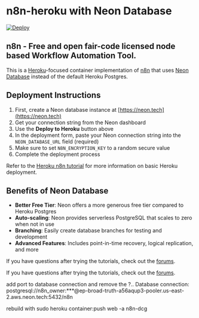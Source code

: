 # n8n-heroku with Neon Database

[![Deploy](https://www.herokucdn.com/deploy/button.svg)](https://dashboard.heroku.com/new?template=https://github.com/boazde/n8n-heroku/tree/main)

## n8n - Free and open fair-code licensed node based Workflow Automation Tool.

This is a [Heroku](https://heroku.com/)-focused container implementation of [n8n](https://n8n.io/) that uses [Neon Database](https://neon.tech/) instead of the default Heroku Postgres.

## Deployment Instructions

1. First, create a Neon database instance at [https://neon.tech](https://neon.tech)
2. Get your connection string from the Neon dashboard
3. Use the **Deploy to Heroku** button above
4. In the deployment form, paste your Neon connection string into the `NEON_DATABASE_URL` field (required)
5. Make sure to set `N8N_ENCRYPTION_KEY` to a random secure value
6. Complete the deployment process

Refer to the [Heroku n8n tutorial](https://docs.n8n.io/hosting/server-setups/heroku/) for more information on basic Heroku deployment.

## Benefits of Neon Database

- **Better Free Tier**: Neon offers a more generous free tier compared to Heroku Postgres
- **Auto-scaling**: Neon provides serverless PostgreSQL that scales to zero when not in use
- **Branching**: Easily create database branches for testing and development
- **Advanced Features**: Includes point-in-time recovery, logical replication, and more

If you have questions after trying the tutorials, check out the [forums](https://community.n8n.io/).

If you have questions after trying the tutorials, check out the [forums](https://community.n8n.io/).

add port to database connection and remove the ?..
Database connection: postgresql://n8n_owner:***@ep-broad-truth-a56aqup3-pooler.us-east-2.aws.neon.tech:5432/n8n


rebuild with sudo heroku container:push web -a n8n-dcg